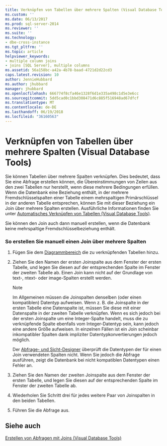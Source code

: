 ```yaml
---
title: Verknüpfen von Tabellen über mehrere Spalten (Visual Database Tools) | Microsoft-Dokumentation
ms.custom: ''
ms.date: 06/13/2017
ms.prod: sql-server-2014
ms.reviewer: ''
ms.suite: ''
ms.technology:
- dbe-cross-instance
ms.tgt_pltfrm: ''
ms.topic: article
helpviewer_keywords:
- multiple column joins
- joins [SQL Server], multiple columns
ms.assetid: 56a158bc-a42a-4b78-baad-4721d2d22cd3
caps.latest.revision: 10
author: JennieHubbard
ms.author: jhubbard
manager: jhubbard
ms.openlocfilehash: 666774f8cfa46e1328f6d1e335a498c1d5e3e6cc
ms.sourcegitcommit: 5dd5cad0c1bbd308471d6c885f516948ad67dfcf
ms.translationtype: MT
ms.contentlocale: de-DE
ms.lasthandoff: 06/19/2018
ms.locfileid: "36160563"
---
```

# <a name="join-tables-on-multiple-columns-visual-database-tools"></a>Verknüpfen von Tabellen über mehrere Spalten (Visual Database Tools)
  Sie können Tabellen über mehrere Spalten verknüpfen. Dies bedeutet, dass Sie eine Abfrage erstellen können, die Übereinstimmungen von Zeilen aus den zwei Tabellen nur herstellt, wenn diese mehrere Bedingungen erfüllen. Wenn die Datenbank eine Beziehung enthält, in der mehrere Fremdschlüsselspalten einer Tabelle einem mehrspaltigen Primärschlüssel in der anderen Tabelle entsprechen, können Sie mit dieser Beziehung ein Join über mehrere Spalten erstellen. Ausführliche Informationen finden Sie unter [Automatisches Verknüpfen von Tabellen &#40;Visual Database Tools&#41;](visual-database-tools.md).  
  
 Sie können den Join auch dann manuell erstellen, wenn die Datenbank keine mehrspaltige Fremdschlüsselbeziehung enthält.  
  
### <a name="to-manually-create-a-multicolumn-join"></a>So erstellen Sie manuell einen Join über mehrere Spalten  
  
1.  Fügen Sie dem [Diagrammbereich](diagram-pane-visual-database-tools.md) die zu verknüpfenden Tabellen hinzu.  
  
2.  Ziehen Sie den Namen der ersten Joinspalte aus dem Fenster der ersten Tabelle, und legen Sie diesen auf der entsprechenden Spalte im Fenster der zweiten Tabelle ab. Einen Join kann nicht auf der Grundlage von text-, ntext- oder image-Spalten erstellt werden.  
  
    > [!NOTE]  
    >  Im Allgemeinen müssen die Joinspalten denselben (oder einen kompatiblen) Datentyp aufweisen. Wenn z. B. die Joinspalte in der ersten Tabelle eine Datenspalte ist, müssen Sie diese mit einer Datenspalte in der zweiten Tabelle verknüpfen. Wenn es sich jedoch bei der ersten Joinspalte um eine Integer-Spalte handelt, muss die zu verknüpfende Spalte ebenfalls vom Integer-Datentyp sein, kann jedoch eine andere Größe aufweisen. In einzelnen Fällen ist ein Join scheinbar inkompatibler Spalten dank impliziter Datentypkonvertierungen jedoch möglich.  
    >   
    >  Der [Abfrage- und Sicht-Designer](query-and-view-designer-tools-visual-database-tools.md) überprüft die Datentypen der für einen Join verwendeten Spalten nicht. Wenn Sie jedoch die Abfrage ausführen, zeigt die Datenbank bei nicht kompatiblen Datentypen einen Fehler an.  
  
3.  Ziehen Sie den Namen der zweiten Joinspalte aus dem Fenster der ersten Tabelle, und legen Sie diesen auf der entsprechenden Spalte im Fenster der zweiten Tabelle ab.  
  
4.  Wiederholen Sie Schritt drei für jedes weitere Paar von Joinspalten in den beiden Tabellen.  
  
5.  Führen Sie die Abfrage aus.  
  
## <a name="see-also"></a>Siehe auch  
 [Erstellen von Abfragen mit Joins &#40;Visual Database Tools&#41;](query-with-joins-visual-database-tools.md)  
  
  